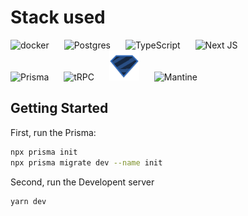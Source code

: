 # Stack used

<img style="margin-right: 20px" src="https://cdn.worldvectorlogo.com/logos/docker.svg" width="48" height="48" alt="docker" />
<img style="margin-right: 20px" src="https://cdn.worldvectorlogo.com/logos/postgresql.svg" width="48" height="48" alt="Postgres" />
<img style="margin-right: 20px" src="https://upload.wikimedia.org/wikipedia/commons/thumb/4/4c/Typescript_logo_2020.svg/1200px-Typescript_logo_2020.svg.png" width="48" height="48" alt="TypeScript"/>
<img style="margin-right: 20px" src="https://raw.githubusercontent.com/samfromaway/samfromaway/master/.github/images/nextjs.png" width="48" height="48" alt="Next JS" />

<br>
<img  style="margin-right: 20px" src="https://brandeps.com/icon-download/P/Prisma-icon-vector-01.svg" width="48" height="48" alt="Prisma"/>
<img  style="margin-right: 20px" src="https://trpc.io/img/logo.svg" width="48" height="48" alt="tRPC"/>
<img style="margin-right: 20px" src="https://raw.githubusercontent.com/colinhacks/zod/6ce18f3de2ce29c3c3eb35ac08983d181311b40e/logo.svg" width="48" height="48" alt="Zod" />
<img  style="margin-right: 20px" src="https://pbs.twimg.com/profile_images/1384763585742704642/TJa1rkqk_400x400.jpg" width="48" height="48" alt="Mantine"/>

## Getting Started

First, run the Prisma:

```bash
npx prisma init
npx prisma migrate dev --name init
```

Second, run the Developent server

```bash
yarn dev
```
